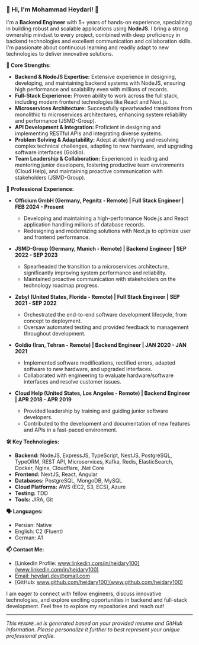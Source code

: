 ### 👋 Hi, I'm Mohammad Heydari! 👋

I'm a **Backend Engineer** with 5+ years of hands-on experience, specializing in building robust and scalable applications using **NodeJS**.  I bring a strong ownership mindset to every project, combined with deep proficiency in backend technologies and excellent communication and collaboration skills. I'm passionate about continuous learning and readily adapt to new technologies to deliver innovative solutions.

**🚀 Core Strengths:**

*   **Backend & NodeJS Expertise:**  Extensive experience in designing, developing, and maintaining backend systems with NodeJS, ensuring high performance and scalability even with millions of records.
*   **Full-Stack Experience:**  Proven ability to work across the full stack, including modern frontend technologies like React and Next.js.
*   **Microservices Architecture:**  Successfully spearheaded transitions from monolithic to microservices architectures, enhancing system reliability and performance (JSMD-Group).
*   **API Development & Integration:** Proficient in designing and implementing RESTful APIs and integrating diverse systems.
*   **Problem Solving & Adaptability:**  Adept at identifying and resolving complex technical challenges, adapting to new hardware, and upgrading software interfaces (Goldio).
*   **Team Leadership & Collaboration:**  Experienced in leading and mentoring junior developers, fostering productive team environments (Cloud Help), and maintaining proactive communication with stakeholders (JSMD-Group).

**💼 Professional Experience:**

*   **Officium GmbH (Germany, Pegnitz - Remote)  | Full Stack Engineer | FEB 2024 - Present**
    *   Developing and maintaining a high-performance Node.js and React application handling millions of database records.
    *   Redesigning and modernizing solutions with Next.js to optimize user and frontend performance.

*   **JSMD-Group (Germany, Munich - Remote) | Backend Engineer | SEP 2022 - SEP 2023**
    *   Spearheaded the transition to a microservices architecture, significantly improving system performance and reliability.
    *   Maintained proactive communication with stakeholders on the technology roadmap progress.

*   **Zebyl (United States, Florida - Remote) | Full Stack Engineer | SEP 2021 - SEP 2022**
    *   Orchestrated the end-to-end software development lifecycle, from concept to deployment.
    *   Oversaw automated testing and provided feedback to management throughout development.

*   **Goldio (Iran, Tehran - Remote) | Backend Engineer | JAN 2020 - JAN 2021**
    *   Implemented software modifications, rectified errors, adapted software to new hardware, and upgraded interfaces.
    *   Collaborated with engineering to evaluate hardware/software interfaces and resolve customer issues.

*   **Cloud Help (United States, Los Angeles - Remote) | Backend Engineer | APR 2018 - APR 2019**
    *   Provided leadership by training and guiding junior software developers.
    *   Contributed to the development and documentation of new features and APIs in a fast-paced environment.

**🛠 Key Technologies:**

*   **Backend:** NodeJS, ExpressJS, TypeScript, NestJS, PostgreSQL, TypeORM, REST API, Microservices, Kafka, Redis, ElasticSearch, Docker, Nginx, Cloudflare,  .Net Core
*   **Frontend:** NextJS, React, Angular
*   **Databases:** PostgreSQL, MongoDB, MySQL
*   **Cloud Platforms:** AWS (EC2, S3, ECS), Azure
*   **Testing:** TDD
*   **Tools:** JIRA, Git

**🗣 Languages:**

*   Persian: Native
*   English: C2 (Fluent)
*   German: A1

**📫 Contact Me:**

*   [LinkedIn Profile: www.linkedin.com/in/heidary100](www.linkedin.com/in/heidary100)
*   [Email: heydari.dev@gmail.com](heydari.dev@gmail.com)
*   [GitHub: www.github.com/heidary100](www.github.com/heidary100)

I am eager to connect with fellow engineers, discuss innovative technologies, and explore exciting opportunities in backend and full-stack development.  Feel free to explore my repositories and reach out!

---
*This `README.md` is generated based on your provided resume and GitHub information. Please personalize it further to best represent your unique professional profile.*
